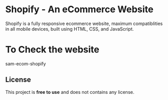 # Shopify - An eCommerce Website


Shopify is a fully responsive ecommerce website, maximum compatiblities in all mobile devices, built using HTML, CSS, and JavaScript.

# To Check the website
sam-ecom-shopify

## License

This project is **free to use** and does not contains any license.
